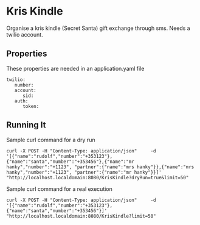 # Kris Kindle 
Organise a kris kindle (Secret Santa) gift exchange through sms. Needs a twilio account.

## Properties
These properties are needed in an application.yaml file
```
twilio:
   number: 
   account:
      sid: 
   auth:
      token: 
```
## Running It
Sample curl command for a dry run
```
curl -X POST -H "Content-Type: application/json"     -d '[{"name":"rudolf","number":"+353123"},{"name":"santa","number":"+353456"},{"name":"mr hanky","number":"+1123", "partner":{"name":"mrs hanky"}},{"name":"mrs hanky","number":"+1123", "partner":{"name":"mr hanky"}}]'    "http://localhost.localdomain:8080/KrisKindle?dryRun=true&limit=50"
```
Sample curl command for a real execution
```
curl -X POST -H "Content-Type: application/json"     -d '[{"name":"rudolf","number":"+353123"},{"name":"santa","number":"+353456"}]'    "http://localhost.localdomain:8080/KrisKindle?limit=50"

```